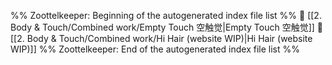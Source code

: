 %% Zoottelkeeper: Beginning of the autogenerated index file list  %%
📄 [[2. Body & Touch/Combined work/Empty Touch 空触觉|Empty Touch 空触觉]]
📄 [[2. Body & Touch/Combined work/Hi Hair (website WIP)|Hi Hair (website WIP)]]
%% Zoottelkeeper: End of the autogenerated index file list  %%
